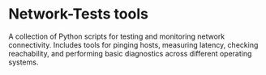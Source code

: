 # Network-Tests tools
A collection of Python scripts for testing and monitoring network connectivity. Includes tools for pinging hosts, measuring latency, checking reachability, and performing basic diagnostics across different operating systems.
